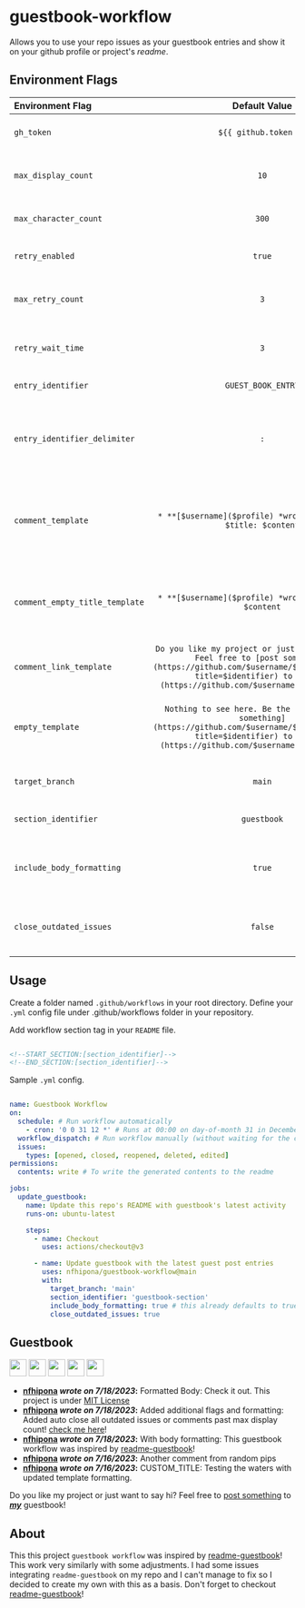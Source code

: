 # guestbook-workflow

Allows you to use your repo issues as your guestbook entries and show it on your github profile or project's *readme*.


## Environment Flags

| Environment Flag      |  Default Value           | Required | Description                          |
|:----------------------|:------------------------:|:-------: |:-------------------------------------|
| `gh_token`            | `${{ github.token }}`    | No | GitHub access token with Repo scope. |
| `max_display_count`   | `10` | No | Maximum number of entries you want to show on your `README` file. |
| `max_character_count` | `300` | No | Maximum character length to display in the guestbook. |
| `retry_enabled` | `true` | No | Sets retry fetch flag enabled or disabled. |
| `max_retry_count` | `3` | No | Maximum number of times to retry the fetch operation if it fails. |
| `retry_wait_time` | `3` | No | Time to wait before each retry operation in seconds. |
| `entry_identifier` | `GUEST_BOOK_ENTRY` | No | Guestbook title prefix identifier. |
| `entry_identifier_delimiter` | `:` | No | Guestbook title prefix identifier delimiter to separate entry title. eg. `GUEST_BOOK_ENTRY: USER_CONTENT_TITLE`. |
| `comment_template` | `* **[$username]($profile) *wrote on $date*:** $title: $content` | No | Template format to display guests comments. variables: `$username`, `$profile`, `$date`, `$title`, `$content`. |
| `comment_empty_title_template` | `* **[$username]($profile) *wrote on $date*:** $content` | No | Template format to display guests comments. variables: `$username`, `$profile`, `$date`, `$content` |
| `comment_link_template` | `Do you like my project or just want to say hi? Feel free to [post something](https://github.com/$username/$repo/issues/new?title=$identifier) to ***[my](https://github.com/$username)*** guestbook!` | No | Template format to display link to guestbook. |
| `empty_template` | `Nothing to see here. Be the first to [post something](https://github.com/$username/$repo/issues/new?title=$identifier) to ***[my](https://github.com/$username)*** guestbook!` | No | Template format to display when guestbook is empty. variables: `$username`, `$repo`, `$identifier`. |
| `target_branch` | `main` | No | The target branch to work on. Defaults to `main`. |
| `section_identifier` | `guestbook` | No | The section identifier in readme file. |
| `include_body_formatting` | `true` | No | Flag to tell the parser to include original formatting on the comment body. |
| `close_outdated_issues` | `false` | No | Close all outdated issues or comments past the `max_display_count` parameter. |


## Usage

Create a folder named `.github/workflows` in your root directory.
Define your `.yml` config file under .github/workflows folder in your repository.

Add workflow section tag in your `README` file.

```md

<!--START_SECTION:[section_identifier]-->
<!--END_SECTION:[section_identifier]-->

```

Sample `.yml` config.

```yml

name: Guestbook Workflow
on:
  schedule: # Run workflow automatically
    - cron: '0 0 31 12 *' # Runs at 00:00 on day-of-month 31 in December.
  workflow_dispatch: # Run workflow manually (without waiting for the cron to be called), through the GitHub Actions Workflow page directly
  issues:
    types: [opened, closed, reopened, deleted, edited]
permissions:
  contents: write # To write the generated contents to the readme

jobs:
  update_guestbook:
    name: Update this repo's README with guestbook's latest activity
    runs-on: ubuntu-latest

    steps:
      - name: Checkout
        uses: actions/checkout@v3

      - name: Update guestbook with the latest guest post entries
        uses: nfhipona/guestbook-workflow@main
        with:
          target_branch: 'main'
          section_identifier: 'guestbook-section'
          include_body_formatting: true # this already defaults to true -- just for demo
          close_outdated_issues: true

```


## Guestbook
<!--START_SECTION:guestbook-section-->
<a href="https://github.com/nfhipona"><img src="https://avatars.githubusercontent.com/u/8805997?u=8b6d5144a4b1cf8a953b79fd38abffb7485389ed&v=4" height="30"/></a> <a href="https://github.com/nfhipona"><img src="https://avatars.githubusercontent.com/u/8805997?u=8b6d5144a4b1cf8a953b79fd38abffb7485389ed&v=4" height="30"/></a> <a href="https://github.com/nfhipona"><img src="https://avatars.githubusercontent.com/u/8805997?u=8b6d5144a4b1cf8a953b79fd38abffb7485389ed&v=4" height="30"/></a> <a href="https://github.com/nfhipona"><img src="https://avatars.githubusercontent.com/u/8805997?u=8b6d5144a4b1cf8a953b79fd38abffb7485389ed&v=4" height="30"/></a> <a href="https://github.com/nfhipona"><img src="https://avatars.githubusercontent.com/u/8805997?u=8b6d5144a4b1cf8a953b79fd38abffb7485389ed&v=4" height="30"/></a>

* **[nfhipona](https://github.com/nfhipona) *wrote on 7/18/2023*:**  Formatted Body: Check it out. This project is under [MIT License](https://github.com/nfhipona/guestbook-workflow/blob/main/LICENSE)
* **[nfhipona](https://github.com/nfhipona) *wrote on 7/18/2023*:**  Added additional flags and formatting: Added auto close all outdated issues or comments past max display count! [check me here]([github.com/marketplace/actions/guestbook-workflow](https://github.com/marketplace/actions/guestbook-workflow))!
* **[nfhipona](https://github.com/nfhipona) *wrote on 7/18/2023*:**  With body formatting: This guestbook workflow was inspired by [readme-guestbook](https://github.com/muety/readme-guestbook)!
* **[nfhipona](https://github.com/nfhipona) *wrote on 7/16/2023*:** Another comment from random pips
* **[nfhipona](https://github.com/nfhipona) *wrote on 7/16/2023*:**  CUSTOM_TITLE: Testing the waters with updated template formatting.

Do you like my project or just want to say hi? Feel free to [post something](https://github.com/nfhipona/guestbook-workflow/issues/new?title=GUEST_BOOK_ENTRY) to ***[my](https://github.com/nfhipona)*** guestbook!
<!--END_SECTION:guestbook-section-->


## About

This this project `guestbook workflow` was inspired by [readme-guestbook](https://github.com/muety/readme-guestbook)!
This work very similarly with some adjustments. I had some issues integrating `readme-guestbook` on my repo and I can't manage to fix so I decided to create my own with this as a basis. Don't forget to checkout [readme-guestbook](https://github.com/muety/readme-guestbook)!